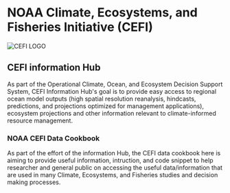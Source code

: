 # NOAA Climate, Ecosystems, and Fisheries Initiative (CEFI)

![CEFI LOGO](../images/cefi_logo.png)

## CEFI information Hub
As part of the Operational Climate, Ocean, and Ecosystem Decision Support System, CEFI Information Hub's goal is to provide easy access to regional ocean model outputs (high spatial resolution reanalysis, hindcasts, predictions, and projections optimized for management applications), ecosystem projections and other information relevant to climate-informed resource management.

### NOAA CEFI Data Cookbook
As part of the effort of the information Hub, the CEFI data cookbook here is aiming to provide useful information, intruction, and code snippet to help researcher and general public on accessing the useful data/information that are used in many Climate, Ecosystems, and Fisheries studies and decision making processes.